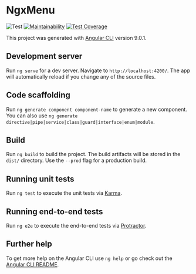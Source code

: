 # NgxMenu

![Test](https://github.com/2YY/ngx-menu/workflows/Test/badge.svg)
[![Maintainability](https://api.codeclimate.com/v1/badges/8855ddde0fd5e70ca6a4/maintainability)](https://codeclimate.com/github/2YY/ngx-menu/maintainability)
[![Test Coverage](https://api.codeclimate.com/v1/badges/8855ddde0fd5e70ca6a4/test_coverage)](https://codeclimate.com/github/2YY/ngx-menu/test_coverage)

This project was generated with [Angular CLI](https://github.com/angular/angular-cli) version 9.0.1.

## Development server

Run `ng serve` for a dev server. Navigate to `http://localhost:4200/`. The app will automatically reload if you change any of the source files.

## Code scaffolding

Run `ng generate component component-name` to generate a new component. You can also use `ng generate directive|pipe|service|class|guard|interface|enum|module`.

## Build

Run `ng build` to build the project. The build artifacts will be stored in the `dist/` directory. Use the `--prod` flag for a production build.

## Running unit tests

Run `ng test` to execute the unit tests via [Karma](https://karma-runner.github.io).

## Running end-to-end tests

Run `ng e2e` to execute the end-to-end tests via [Protractor](http://www.protractortest.org/).

## Further help

To get more help on the Angular CLI use `ng help` or go check out the [Angular CLI README](https://github.com/angular/angular-cli/blob/master/README.md).
